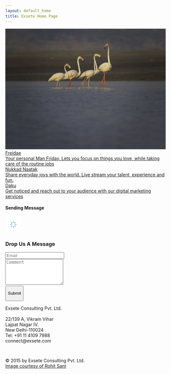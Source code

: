```yaml
---
layout: default_home
title: Exsete Home Page
---
```

<!--home page-->
<div class="row top-pad grey-col margin-lr-0" id="home-page">
    <img src="data/img/background.png" alt="background" id="background-img" class="img-responsive backgrnd-img-hm"/>
    <!--section1-->
    <a href="http://www.freidae.com">
        <div class="col-sm-3 section-div" id="section-1">
            <div class="sec-1 div-box-bck" id="section-sub-1">
                <span class="text-home">
                    Freidae
                </span>
                <br/>
                <span class="text-details">
                Your personal Man Friday. Lets you focus on things you love, while taking care of the routine jobs
                </span>
                <!--<img src="data/img/freidae%20symbol.png" alt="freidae symbol" id="freidae-symbol" class=""/>-->
            </div>
        </div>
    </a>
    <div class="col-sm-1 divider-div" id="divider-div-1"></div>
    <!--section2-->
    <a href="http://www.nukkadnaatak.com">
        <div class="col-sm-3 section-div"id="section-2">
        <div class="sec-1 div-box-bck" id="section-sub-2">
            <span class="text-home">
            Nukkad Naatak
            </span>
            <br/>
            <span class="text-details">
            Share everyday joys with the world. Live stream your talent, experience and fun.  
            </span>
            <!--<img src="data/img/freidae%20symbol.png" alt="freidae symbol" id="freidae-symbol" class=""/>-->
        </div>
    </div>
    </a>
    <div class="col-sm-1 divider-div" id="divider-div-2"></div>
    <!--section3-->
    <a href="http://www.daku.net.in">
        <div class="col-sm-3 section-div"id="section-3">
        <div class="courtesy-div">
        </div>
        <div class="sec-1 div-box-bck" id="section-sub-3">
            <span class="text-home">
            Daku
            </span>
            <br/>
            <span class="text-details">
            Get noticed and reach out to your audience with our digital marketing services
            </span>
            <!--<img src="data/img/freidae%20symbol.png" alt="freidae symbol" id="freidae-symbol" class=""/>-->
        </div>
    </div>
    </a>
</div>
<!--contact page-->
<div id="overlay">
    <div id="popup">
        <h4 id="sndg-msg-rchus">Sending Message<br></h4>
        <img src="/data/img/ajax-loader.GIF" id="loading-indicator-rchus" >
        <div id="reachus_message" class="notice" data-captcha-failed="Incorrect captcha!" data-error="There was an error sending the message, please try again." data-success="Message successfully sent!"></div>
    </div>
</div>
<div class="container-fluid bakgrnd-con" id="contact-page-div">
    <a name="contact"></a>
    <h3 class="heading-con">Drop Us A Message</h3>
    <div class="row margin-top">
        <div class="col-sm-6" id="form-div">
            <form role="form" method="POST"  id="form_reach_us" >
                <div class="form-group">
                    <input type="email" class="form-control" id="inputEmail" placeholder="Email" name="email" required/>
                </div>
                <div class="form-group">
                    <textarea class="form-control" rows="5" id="comment" placeholder="Comment" name="comment" required ></textarea>
                </div>
                <div class="form-group btn-div">
                    <button id="btn-submit" type="submit" class="btn" onclick="return false;"><p style="text-align: center;">Submit</p></button>
                </div>
            </form>
        </div>
        <div class="col-sm-6" id="contact-detail-div">
            <p class="p-details">
                <span class="cont-font-col">
                    Exsete Consulting Pvt. Ltd.
                </span><br class="hide-mobile"><br>
                22/139 A, Vikram Vihar<br> 
                Lajpat Nagar IV.<br>
                New Delhi-110024<br>
                <span class="glyphicon glyphicon-phone-alt"></span>  Tel: +91 11 4109 7988<br>
                <span class="cont-font-col"><span class="glyphicon glyphicon-envelope"></span>  connect@exsete.com</span> <br>
            </p>
        </div>
    </div>
    <br>
    <p class="cont-bottom-txt">
        © 2015 by Exsete Consulting Pvt. Ltd.<br class="mobile-display">
        <a href="http://www.rohitsant.com">
            <span class="courtesy-sml"> Image courtesy of Rohit Sant</span>
        </a>
    </p>
</div>